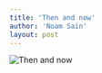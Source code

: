 ```yaml
---
title: 'Then and now'
author: 'Noam Sain'
layout: post
---
```


![Then and now](https://3.bp.blogspot.com/_8aN4krk1nsk/TG-_YOZJtYI/AAAAAAAAAbY/TQNEvOhF6Gw/s1600/20100308.jpg "Then and now")
